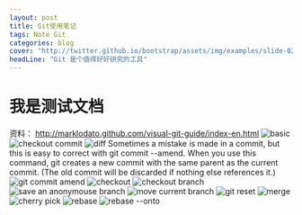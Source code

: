```yaml
---
layout: post
title: Git使用笔记
tags: Note Git
categories: blog
cover: "http://twitter.github.io/bootstrap/assets/img/examples/slide-02.jpg" 
headLine: "Git 是个值得好好研究的工具"
---
```

我是测试文档
=====
  

资料： http://marklodato.github.com/visual-git-guide/index-en.html
![basic](http://marklodato.github.com/visual-git-guide/basic-usage.svg)
![checkout commit](http://marklodato.github.com/visual-git-guide/basic-usage-2.svg)
![diff](http://marklodato.github.com/visual-git-guide/diff.svg)
Sometimes a mistake is made in a commit, but this is easy to correct with git commit --amend. When you use this command, git creates a new commit with the same parent as the current commit. (The old commit will be discarded if nothing else references it.)  
![git commit amend](http://marklodato.github.com/visual-git-guide/commit-amend.svg)
![checkout](http://marklodato.github.com/visual-git-guide/checkout-files.svg)
![checkout branch](http://marklodato.github.com/visual-git-guide/checkout-branch.svg)
![save an anonymouse branch](http://marklodato.github.com/visual-git-guide/checkout-b-detached.svg)
![move current branch](http://marklodato.github.com/visual-git-guide/reset-commit.svg)
![git reset](http://marklodato.github.com/visual-git-guide/reset.svg)
![merge](http://marklodato.github.com/visual-git-guide/merge.svg)
![cherry pick](http://marklodato.github.com/visual-git-guide/cherry-pick.svg)
![rebase](http://marklodato.github.com/visual-git-guide/rebase.svg)
![rebase --onto](http://marklodato.github.com/visual-git-guide/rebase-onto.svg)

